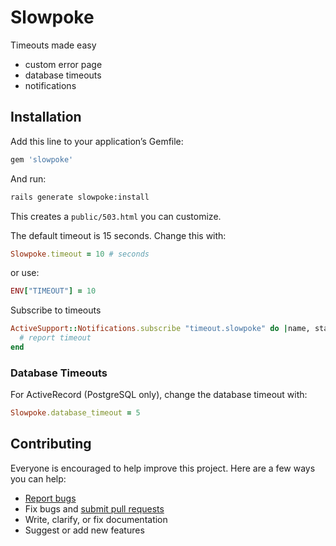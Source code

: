 # Slowpoke

Timeouts made easy

- custom error page
- database timeouts
- notifications

## Installation

Add this line to your application’s Gemfile:

```ruby
gem 'slowpoke'
```

And run:

```sh
rails generate slowpoke:install
```

This creates a `public/503.html` you can customize.

The default timeout is 15 seconds. Change this with:

```ruby
Slowpoke.timeout = 10 # seconds
```

or use:

```ruby
ENV["TIMEOUT"] = 10
```

Subscribe to timeouts

```ruby
ActiveSupport::Notifications.subscribe "timeout.slowpoke" do |name, start, finish, id, payload|
  # report timeout
end
```

### Database Timeouts

For ActiveRecord (PostgreSQL only), change the database timeout with:

```ruby
Slowpoke.database_timeout = 5
```

## Contributing

Everyone is encouraged to help improve this project. Here are a few ways you can help:

- [Report bugs](https://github.com/ankane/slowpoke/issues)
- Fix bugs and [submit pull requests](https://github.com/ankane/slowpoke/pulls)
- Write, clarify, or fix documentation
- Suggest or add new features
